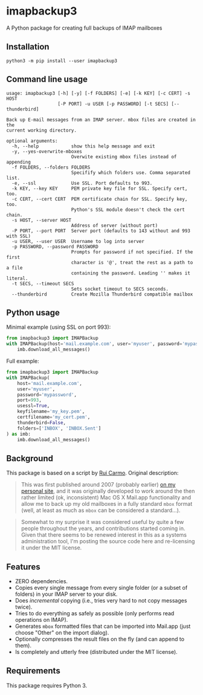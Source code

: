 imapbackup3
===========

A Python package for creating full backups of IMAP mailboxes

## Installation

```
python3 -m pip install --user imapbackup3
```

## Command line usage

```
usage: imapbackup3 [-h] [-y] [-f FOLDERS] [-e] [-k KEY] [-c CERT] -s HOST
                   [-P PORT] -u USER [-p PASSWORD] [-t SECS] [--thunderbird]

Back up E-mail messages from an IMAP server. mbox files are created in the
current working directory.

optional arguments:
  -h, --help            show this help message and exit
  -y, --yes-overwrite-mboxes
                        Overwite existing mbox files instead of appending
  -f FOLDERS, --folders FOLDERS
                        Specifify which folders use. Comma separated list.
  -e, --ssl             Use SSL. Port defaults to 993.
  -k KEY, --key KEY     PEM private key file for SSL. Specify cert, too.
  -c CERT, --cert CERT  PEM certificate chain for SSL. Specify key, too.
                        Python's SSL module doesn't check the cert chain.
  -s HOST, --server HOST
                        Address of server (without port)
  -P PORT, --port PORT  Server port (defaults to 143 without and 993 with SSL)
  -u USER, --user USER  Username to log into server
  -p PASSWORD, --password PASSWORD
                        Prompts for password if not specified. If the first
                        character is '@', treat the rest as a path to a file
                        containing the password. Leading '' makes it literal.
  -t SECS, --timeout SECS
                        Sets socket timeout to SECS seconds.
  --thunderbird         Create Mozilla Thunderbird compatible mailbox
```

## Python usage

Minimal example (using SSL on port 993):

```python
from imapbackup3 import IMAPBackup
with IMAPBackup(host='mail.example.com', user='myuser', password='mypassword') as imb:
    imb.download_all_messages()
```

Full example:

```python
from imapbackup3 import IMAPBackup
with IMAPBackup(
    host='mail.example.com',
    user='myuser',
    password='mypassword',
    port=993,
    usessl=True,
    keyfilename='my_key.pem',
    certfilename='my_cert.pem',
    thunderbird=False,
    folders=['INBOX', 'INBOX.Sent']
) as imb:
    imb.download_all_messages()
```

## Background

This package is based on a script by [Rui Carmo](https://github.com/rcarmo/imapbackup). Original description: 

> This was first published around 2007 (probably earlier) [on my personal site][tao], and it was originally developed to work around the then rather limited (ok, inconsistent) Mac OS X Mail.app functionality and allow me to back up my old mailboxes in a fully standard `mbox` format (well, at least as much as `mbox` can be considered a standard...).

> Somewhat to my surprise it was considered useful by quite a few people throughout the years, and contributions started coming in. Given that there seems to be renewed interest in this as a systems administration tool, I'm posting the source code here and re-licensing it under the MIT license.

## Features

* ZERO dependencies.
* Copies every single message from every single folder (or a subset of folders) in your IMAP server to your disk.
* Does _incremental_ copying (i.e., tries very hard to not copy messages twice).
* Tries to do everything as safely as possible (only performs read operations on IMAP).
* Generates `mbox` formatted files that can be imported into Mail.app (just choose "Other" on the import dialog).
* Optionally compresses the result files on the fly (and can append to them).
* Is completely and utterly free (distributed under the MIT license).

## Requirements

This package requires Python 3.

[tao]: http://taoofmac.com/space/projects/imapbackup
